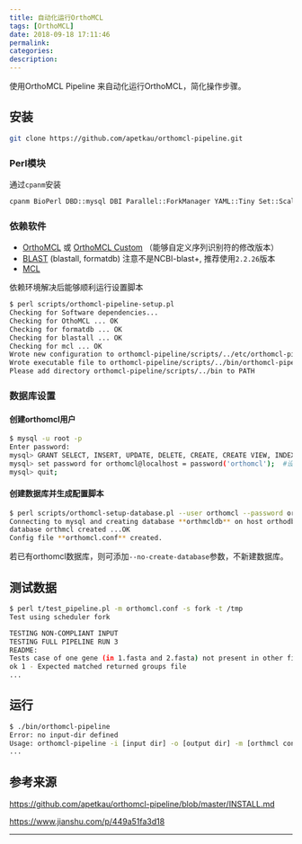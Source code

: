 ```yaml
---
title: 自动化运行OrthoMCL
tags: [OrthoMCL]
date: 2018-09-18 17:11:46
permalink:
categories:
description:
---
```

<p class="description">使用OrthoMCL Pipeline 来自动化运行OrthoMCL，简化操作步骤。</p>

<!-- more -->

## 安装

```bash
git clone https://github.com/apetkau/orthomcl-pipeline.git
```

### Perl模块

通过`cpanm`安装

```bash
cpanm BioPerl DBD::mysql DBI Parallel::ForkManager YAML::Tiny Set::Scalar Text::Table Exception::Class Test::Most Test::Warn Test::Exception Test::Deep Moose SVG Algorithm::Combinatorics
```

### 依赖软件

- [OrthoMCL](http://orthomcl.org/common/downloads/software/v2.0/) 或 [OrthoMCL Custom](https://github.com/apetkau/orthomclsoftware-custom) （能够自定义序列识别符的修改版本）
- [BLAST](http://blast.ncbi.nlm.nih.gov/Blast.cgi?CMD=Web&PAGE_TYPE=BlastDocs&DOC_TYPE=Download) (blastall, formatdb) 注意不是NCBI-blast+, 推荐使用`2.2.26`版本
- [MCL](http://www.micans.org/mcl/index.html)

依赖环境解决后能够顺利运行设置脚本

```bash
$ perl scripts/orthomcl-pipeline-setup.pl
Checking for Software dependencies...
Checking for OthoMCL ... OK
Checking for formatdb ... OK
Checking for blastall ... OK
Checking for mcl ... OK
Wrote new configuration to orthomcl-pipeline/scripts/../etc/orthomcl-pipeline.conf
Wrote executable file to orthomcl-pipeline/scripts/../bin/orthomcl-pipeline
Please add directory orthomcl-pipeline/scripts/../bin to PATH
```

### 数据库设置

#### 创建orthomcl用户

```bash
$ mysql -u root -p 
Enter password: 
mysql> GRANT SELECT, INSERT, UPDATE, DELETE, CREATE, CREATE VIEW, INDEX, DROP on . to orthomcl;  #创建用户并授权 
mysql> set password for orthomcl@localhost = password('orthomcl');  #设置用户密码 
mysql> quit;
```

#### 创建数据库并生成配置脚本

```bash
$ perl scripts/orthomcl-setup-database.pl --user orthomcl --password orthomcl --host localhost --database orthomcl --outfile orthomcl.conf
Connecting to mysql and creating database **orthmcldb** on host orthodb with user orthomcl ...OK
database orthmcl created ...OK
Config file **orthomcl.conf** created.
```
若已有orthomcl数据库，则可添加`--no-create-database`参数，不新建数据库。
## 测试数据

```bash
$ perl t/test_pipeline.pl -m orthomcl.conf -s fork -t /tmp
Test using scheduler fork

TESTING NON-COMPLIANT INPUT
TESTING FULL PIPELINE RUN 3
README:
Tests case of one gene (in 1.fasta and 2.fasta) not present in other files.
ok 1 - Expected matched returned groups file
...
```

## 运行

```bash
$ ./bin/orthomcl-pipeline
Error: no input-dir defined
Usage: orthomcl-pipeline -i [input dir] -o [output dir] -m [orthmcl config] [Options]
...
```

## 参考来源

https://github.com/apetkau/orthomcl-pipeline/blob/master/INSTALL.md

https://www.jianshu.com/p/449a51fa3d18

<hr />